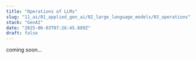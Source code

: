 ```yaml
---
title: "Operations of LLMs"
slug: "11_ai/01_applied_gen_ai/02_large_language_models/03_operations"
stack: "GenAI"
date: "2025-06-03T07:26:45.889Z"
draft: false
---
```


coming soon...